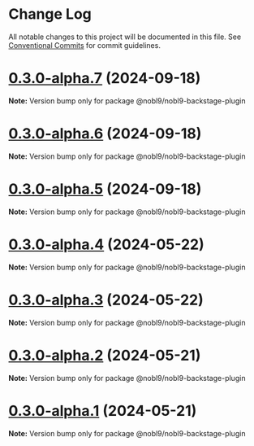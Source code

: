 # Change Log

All notable changes to this project will be documented in this file.
See [Conventional Commits](https://conventionalcommits.org) for commit guidelines.

# [0.3.0-alpha.7](https://github.com/nobl9/nobl9-backstage-plugin/compare/v0.3.0-alpha.6...v0.3.0-alpha.7) (2024-09-18)

**Note:** Version bump only for package @nobl9/nobl9-backstage-plugin





# [0.3.0-alpha.6](https://github.com/nobl9/nobl9-backstage-plugin/compare/v0.3.0-alpha.5...v0.3.0-alpha.6) (2024-09-18)

**Note:** Version bump only for package @nobl9/nobl9-backstage-plugin





# [0.3.0-alpha.5](https://github.com/nobl9/nobl9-backstage-plugin/compare/v0.3.0-alpha.4...v0.3.0-alpha.5) (2024-09-18)

**Note:** Version bump only for package @nobl9/nobl9-backstage-plugin





# [0.3.0-alpha.4](https://github.com/nobl9/nobl9-backstage-plugin/compare/v0.2.0...v0.3.0-alpha.4) (2024-05-22)

**Note:** Version bump only for package @nobl9/nobl9-backstage-plugin





# [0.3.0-alpha.3](https://github.com/nobl9/nobl9-backstage-plugin/compare/v0.2.0...v0.3.0-alpha.3) (2024-05-22)

**Note:** Version bump only for package @nobl9/nobl9-backstage-plugin





# [0.3.0-alpha.2](https://github.com/nobl9/nobl9-backstage-plugin/compare/v0.2.0...v0.3.0-alpha.2) (2024-05-21)

**Note:** Version bump only for package @nobl9/nobl9-backstage-plugin





# [0.3.0-alpha.1](https://github.com/nobl9/nobl9-backstage-plugin/compare/v0.2.0...v0.3.0-alpha.1) (2024-05-21)

**Note:** Version bump only for package @nobl9/nobl9-backstage-plugin
